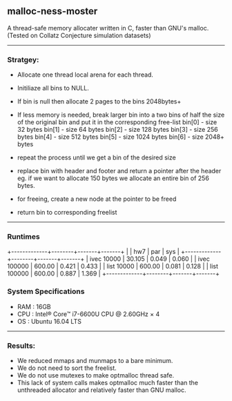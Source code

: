 ## malloc-ness-moster

A thread-safe memory allocater written in C, faster than GNU's malloc.
(Tested on Collatz Conjecture simulation datasets)

---

### Stratgey:
- Allocate one thread local arena for each thread.
- Initiliaze all bins to NULL.
- If bin is null then allocate 2 pages to the bins 2048bytes+
- If less memory is needed, break larger bin into a two bins
 of half the size of the original bin and put it in the 
 corresponding free-list
 bin[0] - size 32 bytes
 bin[1] - size 64 bytes
 bin[2] - size 128 bytes
 bin[3] - size 256 bytes
 bin[4] - size 512 bytes
 bin[5] - size 1024 bytes
 bin[6] - size 2048+ bytes
- repeat the process until we get a bin of the desired size
- replace bin with header and footer and return a pointer
 after the header
 eg. if we want to allocate 150 bytes we allocate an entire bin
    of 256 bytes.

- for freeing, create a new node at the pointer to be freed
- return bin to corresponding freelist

----

###  Runtimes
+-------------+--------+-------+-------+
|             |  hw7   |  par  |  sys  |
+-------------+--------+-------+-------+
| ivec 10000  | 30.105 | 0.049 | 0.060 |
| ivec 100000 | 600.00 | 0.421 | 0.433 |
| list 10000  | 600.00 | 0.081 | 0.128 |
| list 100000 | 600.00 | 0.887 | 1.369 |
+-------------+--------+-------+-------+

### System Specifications
- RAM : 16GB
- CPU : Intel® Core™ i7-6600U CPU @ 2.60GHz × 4 
- OS : Ubuntu 16.04 LTS

---

### Results:
- We reduced mmaps and munmaps to a bare minimum.
- We do not need to sort the freelist.
- We do not use mutexes to make optmalloc thread safe.
- This lack of system calls makes optmalloc much faster than the
unthreaded allocator and relatively faster than GNU malloc.

